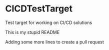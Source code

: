 # CICDTestTarget
Test target for working on CI/CD solutions


This is my stupid README


Adding some more lines to create a pull request
